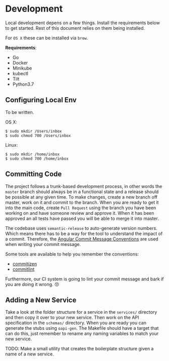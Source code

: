 # Development
Local development depens on a few things. Install the requirements
below to get started. Rest of this document relies on them being
installed.

For `OS X` these can be installed via `brew`.

**Requirements**:
* Go
* Docker
* Minikube
* kubectl
* Tilt
* Python3.7

## Configuring Local Env
To be written.

OS X:
```
$ sudo mkdir /Users/inbox
$ sudo chmod 700 /Users/inbox
```

Linux:
```
$ sudo mkdir /home/inbox
$ sudo chmod 700 /home/inbox
```

## Committing Code
The project follows a trunk-based development process, in other words the
`master` branch should always be in a functional state and a release should
be possible at any given time. To make changes, create a new branch off
master, work on it and commit to the branch. When you are ready to get it
into the main code, create `Pull Request` using the branch you have been
working on and have someone review and approve it. When it has been
approved an all tests have passed you will be able to merge it into
master.

The codebase uses `semantic-release` to auto-generate version numbers.
Which means there has to be a way for the tool to understand the impact
of a commit. Therefore, the
[Angular Commit Message Conventions](https://github.com/angular/angular.js/blob/master/DEVELOPERS.md#-git-commit-guidelines)
are used when writing your commit message.

Some tools are available to help you remember the conventions:
* [commitizen](https://github.com/commitizen/cz-cli)
* [commitlint](https://github.com/conventional-changelog/commitlint)

Furthermore, our CI system is going to lint your commit message and
bark if you are doing it wrong. :kissing_closed_eyes:

## Adding a New Service
Take a look at the folder structure for a service in the `services/`
directory and then copy it over to your new service. Then work on the
API specification in the `schemas/` directory. When you are ready you
can generate the stubs using `oapi-gen`. The Makefile should have a
target that can do this, just remember to rename any naming variables
to match your new service.

TODO: Make a small utility that creates the boilerplate structure
given a name of a new service.

